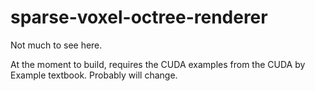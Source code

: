 # sparse-voxel-octree-renderer

Not much to see here.

At the moment to build, requires the CUDA examples from the CUDA by Example textbook. Probably will change.
